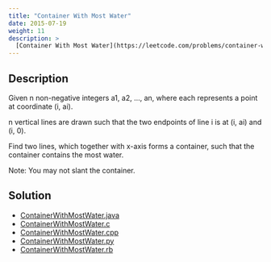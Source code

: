```yaml
---
title: "Container With Most Water"
date: 2015-07-19
weight: 11
description: >
  [Container With Most Water](https://leetcode.com/problems/container-with-most-water/); Tags: `Array`, `Two Pointers`; Difficulty: `Medium` 
---
```


## Description

Given n non-negative integers a1, a2, ..., an, where each represents a point at coordinate (i, ai). 

n vertical lines are drawn such that the two endpoints of line i is at (i, ai) and (i, 0). 

Find two lines, which together with x-axis forms a container, such that the container contains the most water.

Note: You may not slant the container.

## Solution

+ [ContainerWithMostWater.java](ContainerWithMostWater.java)
+ [ContainerWithMostWater.c](ContainerWithMostWater.c)
+ [ContainerWithMostWater.cpp](ContainerWithMostWater.cpp)
+ [ContainerWithMostWater.py](ContainerWithMostWater.py)
+ [ContainerWithMostWater.rb](ContainerWithMostWater.rb)
